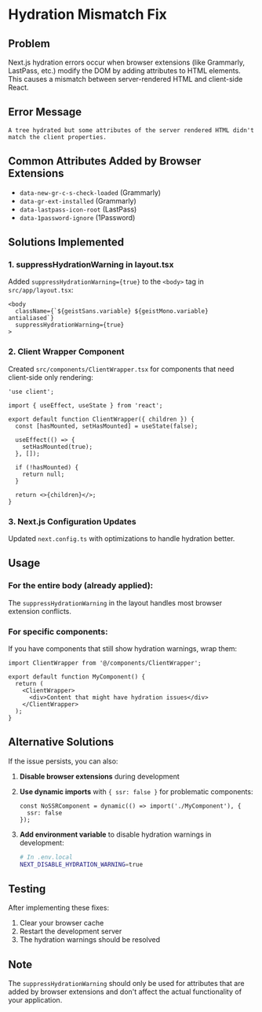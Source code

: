 # Hydration Mismatch Fix

## Problem
Next.js hydration errors occur when browser extensions (like Grammarly, LastPass, etc.) modify the DOM by adding attributes to HTML elements. This causes a mismatch between server-rendered HTML and client-side React.

## Error Message
```
A tree hydrated but some attributes of the server rendered HTML didn't match the client properties.
```

## Common Attributes Added by Browser Extensions
- `data-new-gr-c-s-check-loaded` (Grammarly)
- `data-gr-ext-installed` (Grammarly)
- `data-lastpass-icon-root` (LastPass)
- `data-1password-ignore` (1Password)

## Solutions Implemented

### 1. suppressHydrationWarning in layout.tsx
Added `suppressHydrationWarning={true}` to the `<body>` tag in `src/app/layout.tsx`:

```tsx
<body
  className={`${geistSans.variable} ${geistMono.variable} antialiased`}
  suppressHydrationWarning={true}
>
```

### 2. Client Wrapper Component
Created `src/components/ClientWrapper.tsx` for components that need client-side only rendering:

```tsx
'use client';

import { useEffect, useState } from 'react';

export default function ClientWrapper({ children }) {
  const [hasMounted, setHasMounted] = useState(false);

  useEffect(() => {
    setHasMounted(true);
  }, []);

  if (!hasMounted) {
    return null;
  }

  return <>{children}</>;
}
```

### 3. Next.js Configuration Updates
Updated `next.config.ts` with optimizations to handle hydration better.

## Usage

### For the entire body (already applied):
The `suppressHydrationWarning` in the layout handles most browser extension conflicts.

### For specific components:
If you have components that still show hydration warnings, wrap them:

```tsx
import ClientWrapper from '@/components/ClientWrapper';

export default function MyComponent() {
  return (
    <ClientWrapper>
      <div>Content that might have hydration issues</div>
    </ClientWrapper>
  );
}
```

## Alternative Solutions

If the issue persists, you can also:

1. **Disable browser extensions** during development
2. **Use dynamic imports** with `{ ssr: false }` for problematic components:
   ```tsx
   const NoSSRComponent = dynamic(() => import('./MyComponent'), {
     ssr: false
   });
   ```

3. **Add environment variable** to disable hydration warnings in development:
   ```bash
   # In .env.local
   NEXT_DISABLE_HYDRATION_WARNING=true
   ```

## Testing
After implementing these fixes:
1. Clear your browser cache
2. Restart the development server
3. The hydration warnings should be resolved

## Note
The `suppressHydrationWarning` should only be used for attributes that are added by browser extensions and don't affect the actual functionality of your application.